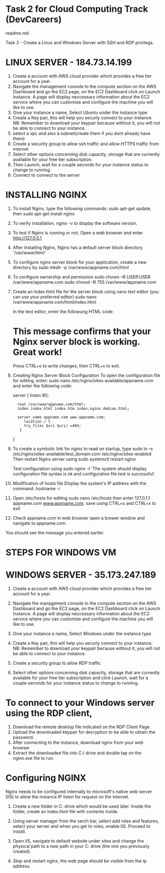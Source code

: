 # Task 2 for Cloud Computing Track (DevCareers)
readme.md 

Task 2 - Create a Linux and Windows Server with SSH and RDP privilegs. 

# LINUX SERVER - 184.73.14.199

1. Create a account with AWS cloud provider which provides a free tier account for a year. 
2. Navigate the management console to the compute section on the AWS Dashboard and go the EC2 page,
 on the EC2  Dashboard click on Launch Instance.
 A page will display neccessary information about the EC2 service  where you can customize and configure the machine you will like to use. 
3. Give your instance a name, Select Ubuntu under the instance type
4. Create a Key pair, this will help you securly connect to your instance. 
 NB: Remember to download your keypair because without it, you will not be able to connect to your instance.
5. select a vpc and also a subnet(create them if you dont already have them) 
6. Create a security group to allow ssh traffic and allow HTTPS traffic from internet
7. Select other options concerning disk capacity, storage that are currently available for your free tier subscription.
8. Then Launch, wait for a couple seconds for your instance status to change to running.
9. Connect to connect to the server 

# INSTALLING NGINX
1. To install Nginx, type the following commands:
 sudo apt-get update, then
 sudo apt-get install nginx

2. To verify installation, 
 nginx -v to display the software version.

3. To test if Nginx is running or not, Open a web browser and enter
 http://127.0.0.1 

4. After installing Nginx, Nginx has a default server block directory '/var/www/html'

5. To configure nginx server block for your application, create a new directory by 
 sudo mkdir -p /var/www/appname.com/html

6. To configure ownership and permission
 sudo chown –R $USER:$USER /var/www/appname.com
 sudo chmod –R 755 /var/www/appname.com
7. Create an index.html file for the server block using nano text editor (you can use your preferred editor)
 sudo nano /var/www/appname.com/html/index.html

   In the text editor, enter the followung HTML code:
   <html>
      <head>
      <title>Welcome to appname.com!</title>
      </head>
      <body>
         <h1>This message confirms that your Nginx server block is working. Great work!</h1>
      </body>
   </html>
   Press CTRL+o to write changes, then CTRL+x to exit.

8. Creating Nginx Server Block Configuration 
   To open the configuration file for editing, enter:
    sudo nano /etc/nginx/sites-available/appname.com and enter the following code: 

   server {
         listen 80;

         root /var/www/appname.com/html;
         index index.html index.htm index.nginx.debian.html;

         server_name appname.com www.appname.com;
            location / {
            try_files $uri $uri/ =404;
          }
   }

9. To create a symbolic link for nginx to read on startup, type
      sudo ln –s /etc/nginx/sites-available/test_domain.com /etc/nginx/sites-enabled
   Then restart Nginx server using 
    sudo systemctl restart nginx

   Test configuration using sudo nginx -t
   'The system should display configuration file syntax is ok and configuration file test is successful'. 

10. Modification of hosts file
   Display the system's IP address with the command:
    hostname -i 

11.  Open /etc/hosts for editing 
    sudo nano /etc/hosts
      then enter 127.0.1.1 appname.com www.appname.com.
      save using CTRL+o and CTRL+x to exit

12. Check appname.com in web browser 
   open a brower window and navigate to appname.com 

You should see the message you entered earlier.



# STEPS FOR WINDOWS VM
# WINDOWS SERVER - 35.173.247.189

1. Create a account with AWS cloud provider which provides a free tier account for a year. 
2. Navigate the management console to the compute section on the AWS Dashboard and go the EC2 page,
 on the EC2  Dashboard click on Launch Instance.
 A page will display neccessary information about the EC2 service  where you can customize and configure the machine you will like to use. 
3. Give your instance a name, Select Windows under the instance type
4. Create a Key pair, this will help you securly connect to your instance. 
 NB: Remember to download your keypair because without it, you will not be able to connect to your instance.
5. Create a security group to allow RDP traffic 

6. Select other options concerning disk capacity, storage that are currently available for your free tier subscription and click Launch, wait for a couple seconds for your instance status to change to running.

# To connect to your Windows server using the RDP client, 
1. Download the remote desktop file indicated on the RDP Client Page.
2. Upload the downloaded keypair for decryption to be able to obtain the password.
3. After connecting to the instance, download nginx from your web browser
4. Extract the downloaded file into C:/ drive and double tap on the nginx.exe file to run.

# Configuring NGINX
 Nginx needs to be configured internally to microsoft's native web server (IIS) to allow the instance IP listen for request on the internet.

1. Create a new folder in C: drive which would be used later. Inside the folder, create an index.html file with contents inside.

2. Using server manager from the serch bar, select add roles and features, select your server and when you get to roles, enable IIS. Proceed to install.

3. Open IIS, navigate to default website under sites and change the physical path to a new path in your C: drive (the one you previously created)

4. Stop and restart nginx, the web page should be visible from the ip address.

